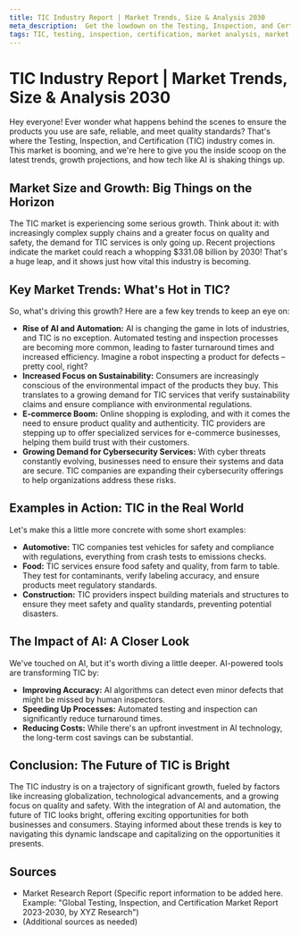 ```yaml
---
title: TIC Industry Report | Market Trends, Size & Analysis 2030
meta_description:  Get the lowdown on the Testing, Inspection, and Certification (TIC) industry! We explore market trends, projected growth, and the impact of AI, setting you up for success in this booming sector.
tags: TIC, testing, inspection, certification, market analysis, market trends, AI, industry report, growth, technology
---
```

# TIC Industry Report | Market Trends, Size & Analysis 2030

Hey everyone!  Ever wonder what happens behind the scenes to ensure the products you use are safe, reliable, and meet quality standards? That's where the Testing, Inspection, and Certification (TIC) industry comes in.  This market is booming, and we're here to give you the inside scoop on the latest trends, growth projections, and how tech like AI is shaking things up.

## Market Size and Growth: Big Things on the Horizon

The TIC market is experiencing some serious growth.  Think about it: with increasingly complex supply chains and a greater focus on quality and safety, the demand for TIC services is only going up.  Recent projections indicate the market could reach a whopping \$331.08 billion by 2030! That's a huge leap, and it shows just how vital this industry is becoming.

## Key Market Trends: What's Hot in TIC?

So, what's driving this growth?  Here are a few key trends to keep an eye on:

* **Rise of AI and Automation:**  AI is changing the game in lots of industries, and TIC is no exception.  Automated testing and inspection processes are becoming more common, leading to faster turnaround times and increased efficiency.  Imagine a robot inspecting a product for defects – pretty cool, right?
* **Increased Focus on Sustainability:** Consumers are increasingly conscious of the environmental impact of the products they buy. This translates to a growing demand for TIC services that verify sustainability claims and ensure compliance with environmental regulations.
* **E-commerce Boom:** Online shopping is exploding, and with it comes the need to ensure product quality and authenticity.  TIC providers are stepping up to offer specialized services for e-commerce businesses, helping them build trust with their customers.
* **Growing Demand for Cybersecurity Services:**  With cyber threats constantly evolving, businesses need to ensure their systems and data are secure. TIC companies are expanding their cybersecurity offerings to help organizations address these risks.

## Examples in Action: TIC in the Real World

Let's make this a little more concrete with some short examples:

* **Automotive:**  TIC companies test vehicles for safety and compliance with regulations, everything from crash tests to emissions checks.
* **Food:**  TIC services ensure food safety and quality, from farm to table. They test for contaminants, verify labeling accuracy, and ensure products meet regulatory standards.
* **Construction:**  TIC providers inspect building materials and structures to ensure they meet safety and quality standards, preventing potential disasters.

## The Impact of AI: A Closer Look

We've touched on AI, but it's worth diving a little deeper.  AI-powered tools are transforming TIC by:

* **Improving Accuracy:**  AI algorithms can detect even minor defects that might be missed by human inspectors.
* **Speeding Up Processes:**  Automated testing and inspection can significantly reduce turnaround times.
* **Reducing Costs:**  While there's an upfront investment in AI technology, the long-term cost savings can be substantial.

## Conclusion: The Future of TIC is Bright

The TIC industry is on a trajectory of significant growth, fueled by factors like increasing globalization, technological advancements, and a growing focus on quality and safety.  With the integration of AI and automation, the future of TIC looks bright, offering exciting opportunities for both businesses and consumers.  Staying informed about these trends is key to navigating this dynamic landscape and capitalizing on the opportunities it presents.

## Sources

* Market Research Report (Specific report information to be added here.  Example: "Global Testing, Inspection, and Certification Market Report 2023-2030, by XYZ Research")
* (Additional sources as needed)
```
